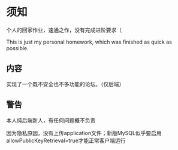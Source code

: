 # 须知

个人的回家作业，速通之作，没有完成进阶要求（

This is just my personal homework, which was finished as quick as possible.

## 内容

实现了一个既不安全也不多功能的论坛。（仅后端）

## 警告

本人纯后端新人，有任何问题概不负责

因为隐私原因，没有上传application文件；新版MySQL似乎要启用allowPublicKeyRetrieval=true才能正常客户端运行
